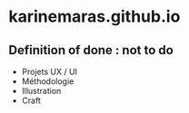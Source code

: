 # karinemaras.github.io

## Definition of done : not to do

- Projets UX / UI
- Méthodologie
- Illustration
- Craft
